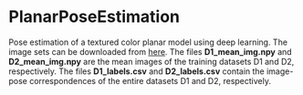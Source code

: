 # PlanarPoseEstimation
Pose estimation of a textured color planar model using deep learning. The image sets can be downloaded from [here](https://drive.google.com/file/d/1ekjJWqiP_yGI03aCx6OOPuHRh_C7_lHa/view?usp=sharing). The files **D1_mean_img.npy** and **D2_mean_img.npy** are the mean images of the training datasets D1 and D2, respectively. The files **D1_labels.csv** and **D2_labels.csv** contain the image-pose correspondences of the entire datasets D1 and D2, respectively.
